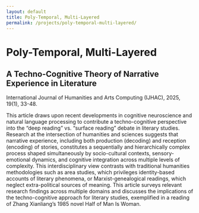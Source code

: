 ```yaml
---
layout: default
title: Poly-Temporal, Multi-Layered
permalink: /projects/poly-temporal-multi-layered/
---
```


# Poly-Temporal, Multi-Layered

## A Techno-Cognitive Theory of Narrative Experience in Literature

International Journal of Humanities and Arts Computing (IJHAC), 2025, 19(1), 33-48.

This article draws upon recent developments in cognitive neuroscience and natural language processing to contribute a techno-cognitive perspective into the “deep reading” vs. “surface reading” debate in literary studies. Research at the intersection of humanities and sciences suggests that narrative experience, including both production (decoding) and reception (encoding) of stories, constitutes a sequentially and hierarchically complex process shaped simultaneously by socio-cultural contexts, sensory-emotional dynamics, and cognitive integration across multiple levels of complexity. This interdisciplinary view contrasts with traditional humanities methodologies such as area studies, which privileges identity-based accounts of literary phenomena, or Marxist-genealogical readings, which neglect extra-political sources of meaning. This article surveys relevant research findings across multiple domains and discusses the implications of the techno-cognitive approach for literary studies, exemplified in a reading of Zhang Xianliang’s 1985 novel Half of Man Is Woman.